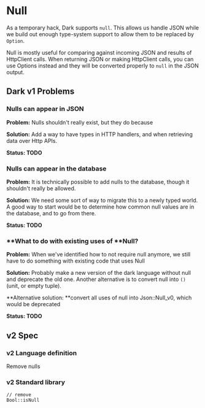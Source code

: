# Null

As a temporary hack, Dark supports `null`. This allows us handle JSON while we build out enough type-system support to allow them to be replaced by `Option`.

Null is mostly useful for comparing against incoming JSON and results of HttpClient calls. When returning JSON or making HttpClient calls, you can use Options instead and they will be converted properly to `null` in the JSON output.

## Dark v1 Problems

### Nulls can appear in JSON

**Problem:** Nulls shouldn't really exist, but they do because

**Solution:** Add a way to have types in HTTP handlers, and when retrieving data over Http APIs.

**Status: TODO**

### Nulls can appear in the database

**Problem:** It is technically possible to add nulls to the database, though it shouldn't really be allowed.

**Solution:** We need some sort of way to migrate this to a newly typed world. A good way to start would be to determine how common null values are in the database, and to go from there.

**Status: TODO**

### **What to do with existing uses of **Null?

**Problem:** When we've identified how to not require null anymore, we still have to do something with existing code that uses Null

**Solution:** Probably make a new version of the dark language without null and deprecate the old one. Another alternative is to convert null into `()` (unit, or empty tuple).

**Alternative solution: **convert all uses of null into Json::Null_v0, which would be deprecated

**Status: TODO**

## v2 Spec

### v2 Language definition

Remove nulls

### v2 Standard library

```
// remove
Bool::isNull
```

###

###
